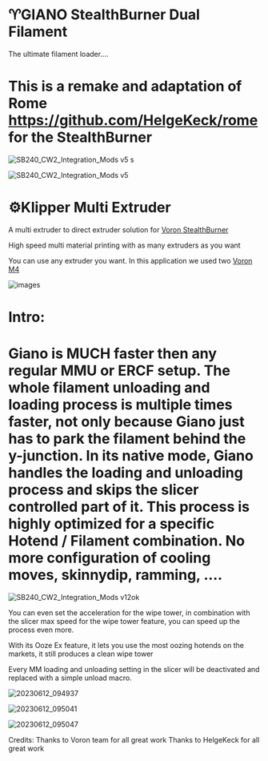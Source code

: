 #  ♈GIANO StealthBurner Dual Filament
   The ultimate filament loader.... 
   # This is a remake and adaptation of Rome https://github.com/HelgeKeck/rome for the StealthBurner 
   
![SB240_CW2_Integration_Mods v5 s](https://github.com/FBServiceTech3D/StealthBurner_Dual_Filament/assets/100725052/081aae14-c2aa-4962-996b-4d964c13f736) 

![SB240_CW2_Integration_Mods v5](https://github.com/FBServiceTech3D/StealthBurner_Dual_Filament/assets/100725052/18d93494-c014-4fdf-bae4-17164d7ce138)

# ⚙️Klipper Multi Extruder

A multi extruder to direct extruder solution for [Voron StealthBurner](https://vorondesign.com/voron_stealthburner) 

High speed multi material printing with as many extruders as you want

You can use any extruder you want. In this application we used two [Voron M4](https://vorondesign.com/voron_m4)

![images](https://github.com/FBServiceTech3D/Giano_StealthBurner_Dual_Filament/assets/100725052/aea0eff5-84b3-44d4-8cda-ef2a3eaf42ba)

# Intro: 

# Giano is MUCH faster then any regular MMU or ERCF setup. The whole filament unloading and loading process is multiple times faster, not only because Giano just has to park the filament behind the y-junction. In its native mode, Giano handles the loading and unloading process and skips the slicer controlled part of it. This process is highly optimized for a specific Hotend / Filament combination. No more configuration of cooling moves, skinnydip, ramming, ....

![SB240_CW2_Integration_Mods v12ok](https://github.com/FBServiceTech3D/Giano_StealthBurner_Dual_Filament/assets/100725052/b36b6050-b253-4a36-ac8f-50febbd1ff5b)


You can even set the acceleration for the wipe tower, in combination with the slicer max speed for the wipe tower feature, you can speed up the process even more.

With its Ooze Ex feature, it lets you use the most oozing hotends on the markets, it still produces a clean wipe tower

Every MM loading and unloading setting in the slicer will be deactivated and replaced with a simple unload macro.

![20230612_094937](https://github.com/FBServiceTech3D/Giano_StealthBurner_Dual_Filament/assets/100725052/89e8821c-249d-45aa-a637-c8b87efe3f90)

![20230612_095041](https://github.com/FBServiceTech3D/Giano_StealthBurner_Dual_Filament/assets/100725052/e810170a-40e0-4288-af72-0a2e702ae6d9)

![20230612_095047](https://github.com/FBServiceTech3D/Giano_StealthBurner_Dual_Filament/assets/100725052/3dc2fd88-93f9-49c9-8765-61148b4ee1a5)







Credits: Thanks to Voron team for all great work
         Thanks to HelgeKeck for all great work



